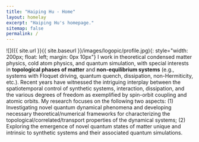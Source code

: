```yaml
---
title: "Haiping Hu - Home"
layout: homelay
excerpt: "Haiping Hu's homepage."
sitemap: false
permalink: /
---
```


![]({{ site.url }}{{ site.baseurl }}/images/logopic/profile.jpg){: style="width: 200px; float: left; margin: 0px  10px"}
I work in theoretical condensed matter physics, cold atom physics, and quantum simulation, with special interests in **topological phases of matter** and **non-equilibrium systems** (e.g., systems with Floquet driving, quantum quench, dissipation, non-Hermiticity, etc.). Recent years have witnessed the intriguing interplay between the spatiotemporal control of synthetic systems, interaction, dissipation, and the various degrees of freedom as exemplified by spin-orbit coupling and atomic orbits. My research focuses on the following two aspects: (1) Investigating novel quantum dynamical phenomena and developing necessary theoretical/numerical frameworks for characterizing the topological/correlated/transport properties of the dynamical systems; (2) Exploring the emergence of novel quantum states of matter unique and intrinsic to synthetic systems and their associated quantum simulations.
